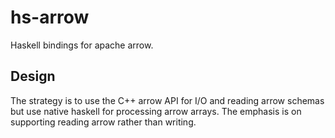 # hs-arrow

Haskell bindings for apache arrow.

## Design

The strategy is to use the C++ arrow API for I/O and reading arrow schemas but use native
haskell for processing arrow arrays.  The emphasis is on supporting reading arrow rather
than writing.
